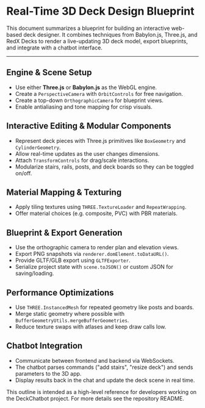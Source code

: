 # Real-Time 3D Deck Design Blueprint

This document summarizes a blueprint for building an interactive web-based deck designer. It combines techniques from Babylon.js, Three.js, and RedX Decks to render a live-updating 3D deck model, export blueprints, and integrate with a chatbot interface.

---

## Engine & Scene Setup
- Use either **Three.js** or **Babylon.js** as the WebGL engine.
- Create a `PerspectiveCamera` with `OrbitControls` for free navigation.
- Create a top-down `OrthographicCamera` for blueprint views.
- Enable antialiasing and tone mapping for crisp visuals.

## Interactive Editing & Modular Components
- Represent deck pieces with Three.js primitives like `BoxGeometry` and `CylinderGeometry`.
- Allow real-time updates as the user changes dimensions.
- Attach `TransformControls` for drag/scale interactions.
- Modularize stairs, rails, posts, and deck boards so they can be toggled on/off.

## Material Mapping & Texturing
- Apply tiling textures using `THREE.TextureLoader` and `RepeatWrapping`.
- Offer material choices (e.g. composite, PVC) with PBR materials.

## Blueprint & Export Generation
- Use the orthographic camera to render plan and elevation views.
- Export PNG snapshots via `renderer.domElement.toDataURL()`.
- Provide GLTF/GLB export using `GLTFExporter`.
- Serialize project state with `scene.toJSON()` or custom JSON for saving/loading.

## Performance Optimizations
- Use `THREE.InstancedMesh` for repeated geometry like posts and boards.
- Merge static geometry where possible with `BufferGeometryUtils.mergeBufferGeometries`.
- Reduce texture swaps with atlases and keep draw calls low.

## Chatbot Integration
- Communicate between frontend and backend via WebSockets.
- The chatbot parses commands ("add stairs", "resize deck") and sends parameters to the 3D app.
- Display results back in the chat and update the deck scene in real time.

This outline is intended as a high-level reference for developers working on the DeckChatbot project. For more details see the repository README.
